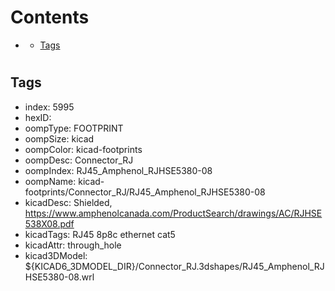 



Contents
========

* [](#)
	* [Tags](#tags)

# 

## Tags

- index: 5995
- hexID: 
- oompType: FOOTPRINT
- oompSize: kicad
- oompColor: kicad-footprints
- oompDesc: Connector_RJ
- oompIndex: RJ45_Amphenol_RJHSE5380-08
- oompName: kicad-footprints/Connector_RJ/RJ45_Amphenol_RJHSE5380-08
- kicadDesc: Shielded, https://www.amphenolcanada.com/ProductSearch/drawings/AC/RJHSE538X08.pdf
- kicadTags: RJ45 8p8c ethernet cat5
- kicadAttr: through_hole
- kicad3DModel: ${KICAD6_3DMODEL_DIR}/Connector_RJ.3dshapes/RJ45_Amphenol_RJHSE5380-08.wrl
